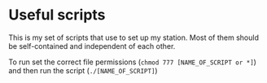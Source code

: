 # Useful scripts

This is my set of scripts that use to set up my station. Most of them should be self-contained and independent of each other.

To run set the correct file permissions (`chmod 777 [NAME_OF_SCRIPT or *]`) and then run the script (`./[NAME_OF_SCRIPT]`)